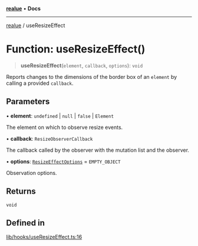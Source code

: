 [**realue**](../README.md) • **Docs**

***

[realue](../README.md) / useResizeEffect

# Function: useResizeEffect()

> **useResizeEffect**(`element`, `callback`, `options`): `void`

Reports changes to the dimensions of the border box of an `element` by calling a provided `callback`.

## Parameters

• **element**: `undefined` \| `null` \| `false` \| `Element`

The element on which to observe resize events.

• **callback**: `ResizeObserverCallback`

The callback called by the observer with the mutation list and the observer.

• **options**: [`ResizeEffectOptions`](../type-aliases/ResizeEffectOptions.md) = `EMPTY_OBJECT`

Observation options.

## Returns

`void`

## Defined in

[lib/hooks/useResizeEffect.ts:16](https://github.com/nevoland/realue/blob/8a6a0e0e2cd5cbfd6cdb8d7ce380fc07ff18b38d/lib/hooks/useResizeEffect.ts#L16)
